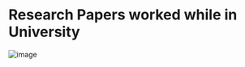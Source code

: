 # Research Papers worked while in University

![image](https://github.com/pranjal-barnwal/research-paper/assets/71400605/2b41da6c-0051-4079-a0b7-cf8e430abf64)
